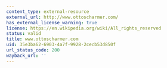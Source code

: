 ```yaml
---
content_type: external-resource
external_url: http://www.ottoscharmer.com/
has_external_license_warning: true
license: https://en.wikipedia.org/wiki/All_rights_reserved
status: valid
title: www.ottoscharmer.com
uid: 35e3ba62-6903-4a7f-9928-2cecb53d850f
url_status_code: 200
wayback_url: ''
---
```

